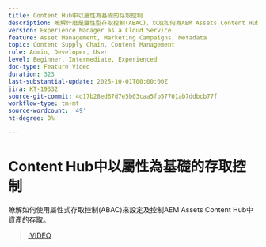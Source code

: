 ```yaml
---
title: Content Hub中以屬性為基礎的存取控制
description: 瞭解什麼是屬性型存取控制(ABAC)，以及如何為AEM Assets Content Hub設定它們。
version: Experience Manager as a Cloud Service
feature: Asset Management, Marketing Campaigns, Metadata
topic: Content Supply Chain, Content Management
role: Admin, Developer, User
level: Beginner, Intermediate, Experienced
doc-type: Feature Video
duration: 323
last-substantial-update: 2025-10-01T00:00:00Z
jira: KT-19332
source-git-commit: 4d17b28ed67d7e5b03caa5fb57701ab7ddbcb77f
workflow-type: tm+mt
source-wordcount: '49'
ht-degree: 0%

---
```



# Content Hub中以屬性為基礎的存取控制

瞭解如何使用屬性式存取控制(ABAC)來設定及控制AEM Assets Content Hub中資產的存取。

>[!VIDEO](https://video.tv.adobe.com/v/3475413/?learn=on&enablevpops)
